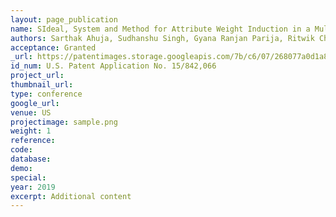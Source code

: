 ```yaml
---
layout: page_publication
name: SIdeal, System and Method for Attribute Weight Induction in a Multiple Recruiter Setting Exploiting Public Goods Games #Framework
authors: Sarthak Ahuja, Sudhanshu Singh, Gyana Ranjan Parija, Ritwik Chaudhuri, Manu Kuchhal, Manish Kataria
acceptance: Granted
_url: https://patentimages.storage.googleapis.com/7b/c6/07/268077a0d1a8af/US20190188646A1.pdf
id_num: U.S. Patent Application No. 15/842,066
project_url:
thumbnail_url:
type: conference
google_url: 
venue: US
projectimage: sample.png
weight: 1
reference:
code:
database: 
demo: 
special: 
year: 2019
excerpt: Additional content
---
```

